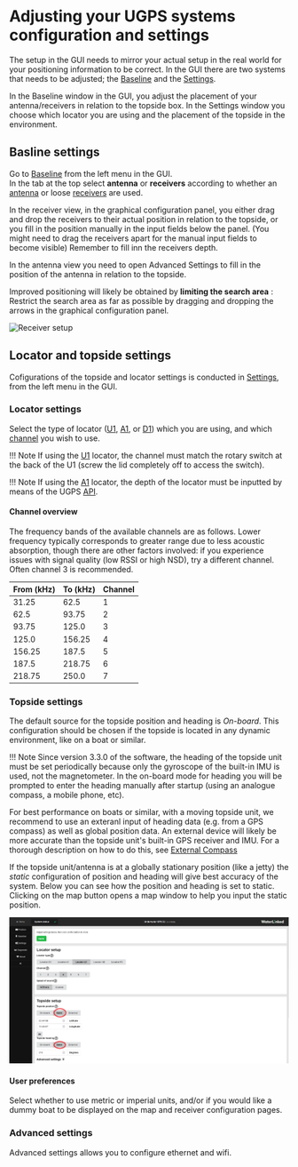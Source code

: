 
# Adjusting your UGPS systems configuration and settings
The setup in the GUI needs to mirror your actual setup in the real world for your positioning information to be correct. In the GUI there are two systems that needs to be adjusted; the [Baseline](../underwater-gps/interface/ugps-gui.md#baseline) and the [Settings](../underwater-gps/interface/ugps-gui.md#settings).

In the Baseline window in the GUI, you adjust the placement of your antenna/receivers in relation to the topside box. In the Settings window you choose which locator you are using and the placement of the topside in the environment.

## Basline settings
Go to [Baseline](../underwater-gps/interface/ugps-gui.md#baseline) from the left menu in the GUI. </br>
In the tab at the top select **antenna** or **receivers** according to whether an [antenna](antenna.md) or loose [receivers](receiver-d1.md) are used.

In the receiver view, in the graphical configuration panel, you either drag and drop the receivers to their actual position in relation to the topside, or you fill in the position manually in the input fields below the panel. (You might need to drag the receivers apart for the manual input fields to become visible) Remember to fill inn the receivers depth.

In the antenna view you need to open Advanced Settings to fill in the position of the antenna in relation to the topside.

Improved positioning will likely be obtained by **limiting the search area** : Restrict the search area as far as possible by dragging and dropping the arrows in the graphical configuration panel.

![Receiver setup](../img/receiver_placemet_g2.png)

## Locator and topside settings
Cofigurations of the topside and locator settings is conducted in [Settings](../underwater-gps/interface/ugps-gui.md#settings), from the left menu in the GUI.


### Locator settings

Select the type of locator ([U1](../../locators/locator-u1), [A1](../../locators/locator-a1), or [D1](../../locators/locator-d1)) which you are using, and which [channel](#channel-overview) you wish to use.

!!! Note
    If using the [U1](../../locators/locator-u1) locator, the channel must match the rotary switch at the back of the U1 (screw the lid completely off to access the switch).

!!! Note
    If using the [A1](../../locators/locator-a1) locator, the depth of the locator must be inputted by means of the UGPS [API](../../integration/api).

#### Channel overview

The frequency bands of the available channels are as follows. Lower frequency typically corresponds to greater range due to less acoustic absorption, though there are other factors involved: if you experience issues with signal quality (low RSSI or high NSD), try a different channel. Often channel 3 is recommended.

| From (kHz) | To (kHz) | Channel |
|------------|----------|---------|
| 31.25      | 62.5     | 1       |
| 62.5       | 93.75    | 2       |
| 93.75      | 125.0    | 3       |
| 125.0      | 156.25   | 4       |
| 156.25     | 187.5    | 5       |
| 187.5      | 218.75   | 6       |
| 218.75     | 250.0    | 7       |


### Topside settings

The default source for the topside position and heading is *On-board*. This configuration should be chosen if the topside is located in any dynamic environment, like on a boat or similar. 

!!! Note
    Since version 3.3.0 of the software, the heading of the topside unit must be set periodically because only the gyroscope of the built-in IMU is used, not the magnetometer. In the on-board mode for heading you will be prompted to enter the heading manually after startup (using an analogue compass, a mobile phone, etc).

For best performance on boats or similar, with a moving topside unit, we recommend to use an exteranl input of heading data (e.g. from a GPS compass) as well as global position data. An external device will likely be more accurate than the topside unit's built-in GPS receiver and IMU. For a thorough description on how to do this, see [External Compass](../underwater-gps/integration/external-gps.md)

If the topside unit/antenna is at a globally stationary position (like a jetty) the *static* configuration of position and heading will give best accuracy of the system. Below you can see how the position and heading is set to static. Clicking on the map button opens a map window to help you input the static position.

![gui_settings_topside_setup_static_pos_marked](../img/gui_settings_topside_setup_static_pos_marked.png)

#### User preferences

Select whether to use metric or imperial units, and/or if you would like a dummy boat to be displayed on the map and receiver configuration pages.

### Advanced settings
Advanced settings allows you to configure ethernet and wifi.

